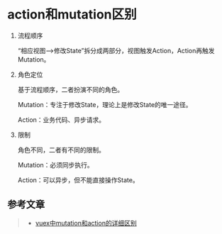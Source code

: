 # action和mutation区别

 1. 流程顺序

    “相应视图—>修改State”拆分成两部分，视图触发Action，Action再触发Mutation。

 2. 角色定位

    基于流程顺序，二者扮演不同的角色。

    Mutation：专注于修改State，理论上是修改State的唯一途径。

    Action：业务代码、异步请求。

 3. 限制

    角色不同，二者有不同的限制。

    Mutation：必须同步执行。

    Action：可以异步，但不能直接操作State。

## 参考文章

> * [vuex中mutation和action的详细区别](https://blog.csdn.net/weixin_38483133/article/details/89327362)
